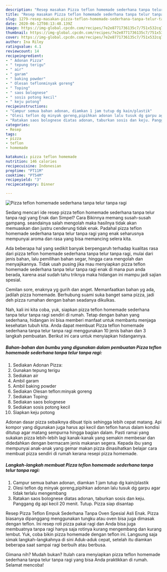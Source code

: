 ```yaml
---
description: "Resep masakan Pizza teflon homemade sederhana tanpa telur tanpa ragi | Cara Buat Pizza teflon homemade sederhana tanpa telur tanpa ragi Yang Enak Banget"
title: "Resep masakan Pizza teflon homemade sederhana tanpa telur tanpa ragi | Cara Buat Pizza teflon homemade sederhana tanpa telur tanpa ragi Yang Enak Banget"
slug: 1279-resep-masakan-pizza-teflon-homemade-sederhana-tanpa-telur-tanpa-ragi-cara-buat-pizza-teflon-homemade-sederhana-tanpa-telur-tanpa-ragi-yang-enak-banget
date: 2020-06-12T08:13:48.139Z
image: https://img-global.cpcdn.com/recipes/7e2e8771736135c7/751x532cq70/pizza-teflon-homemade-sederhana-tanpa-telur-tanpa-ragi-foto-resep-utama.jpg
thumbnail: https://img-global.cpcdn.com/recipes/7e2e8771736135c7/751x532cq70/pizza-teflon-homemade-sederhana-tanpa-telur-tanpa-ragi-foto-resep-utama.jpg
cover: https://img-global.cpcdn.com/recipes/7e2e8771736135c7/751x532cq70/pizza-teflon-homemade-sederhana-tanpa-telur-tanpa-ragi-foto-resep-utama.jpg
author: Ina Riley
ratingvalue: 4.1
reviewcount: 14
recipeingredient:
- " Adonan Pizza"
- " tepung terigu"
- " air"
- " garam"
- " baking powder"
- " Olesan teflonminyak goreng"
- " Toping"
- " saos bolognese"
- " sosis potong kecil"
- " keju potong"
recipeinstructions:
- "Campur semua bahan adonan, diamkan 1 jam tutup dg kain/plastik"
- "Olesi teflon dg minyak goreng,pipihkan adonan lalu tusuk dg garpu agar tidak terlalu mengembang"
- "Ratakan saos bolognese diatas adonan, taburkan sosis dan keju. Panggang dg api kecil 20 menit. Tutup. Pizza siap disantap"
categories:
- Resep
tags:
- pizza
- teflon
- homemade

katakunci: pizza teflon homemade 
nutrition: 146 calories
recipecuisine: Indonesian
preptime: "PT11M"
cooktime: "PT54M"
recipeyield: "3"
recipecategory: Dinner

---
```



![Pizza teflon homemade sederhana tanpa telur tanpa ragi](https://img-global.cpcdn.com/recipes/7e2e8771736135c7/751x532cq70/pizza-teflon-homemade-sederhana-tanpa-telur-tanpa-ragi-foto-resep-utama.jpg)

Sedang mencari ide resep pizza teflon homemade sederhana tanpa telur tanpa ragi yang Enak dan Simpel? Cara Bikinnya memang susah-susah gampang. seandainya salah mengolah maka hasilnya tidak akan memuaskan dan justru cenderung tidak enak. Padahal pizza teflon homemade sederhana tanpa telur tanpa ragi yang enak seharusnya mempunyai aroma dan rasa yang bisa memancing selera kita.

Ada beberapa hal yang sedikit banyak berpengaruh terhadap kualitas rasa dari pizza teflon homemade sederhana tanpa telur tanpa ragi, mulai dari jenis bahan, lalu pemilihan bahan segar, hingga cara mengolah dan menyajikannya. Tidak usah pusing jika mau menyiapkan pizza teflon homemade sederhana tanpa telur tanpa ragi enak di mana pun anda berada, karena asal sudah tahu triknya maka hidangan ini mampu jadi sajian spesial.

Cemilan sore, enaknya yg gurih dan anget. Memanfaatkan bahan yg ada, jadilah pizza homemade. Berhubung suami suka banget sama pizza, jadi deh pizza rumahan dengan bahan seadanya dikulkas.


Nah, kali ini kita coba, yuk, siapkan pizza teflon homemade sederhana tanpa telur tanpa ragi sendiri di rumah. Tetap dengan bahan yang sederhana, hidangan ini bisa memberi manfaat untuk membantu menjaga kesehatan tubuh kita. Anda dapat membuat Pizza teflon homemade sederhana tanpa telur tanpa ragi menggunakan 10 jenis bahan dan 3 langkah pembuatan. Berikut ini cara untuk menyiapkan hidangannya.

<!--inarticleads1-->

##### Bahan-bahan dan bumbu yang digunakan dalam pembuatan Pizza teflon homemade sederhana tanpa telur tanpa ragi:

1. Sediakan  Adonan Pizza:
1. Gunakan  tepung terigu
1. Sediakan  air
1. Ambil  garam
1. Ambil  baking powder
1. Sediakan  Olesan teflon:minyak goreng
1. Sediakan  Toping:
1. Sediakan  saos bolognese
1. Sediakan  sosis potong kecil
1. Siapkan  keju potong


Adonan dasar pizza sebaiknya dibuat tipis sehingga lebih cepat matang. Api kompor yang digunakan juga harus api kecil dan teflon harus dalam kondisi ditutup agar matang sempurna hingga bagian dalam. Pasti ramai yang sukakan pizza lebih-lebih lagi kanak-kanak yang semakin membesar dan didedahkan dengan bermacam jenis makanan segera. Kepada ibu yang mempunyai anak-anak yang gemar makan pizza dinasihatkan belajar cara membuat pizza sendiri di rumah kerana resepi pizza homemade. 

<!--inarticleads2-->

##### Langkah-langkah membuat Pizza teflon homemade sederhana tanpa telur tanpa ragi:

1. Campur semua bahan adonan, diamkan 1 jam tutup dg kain/plastik
1. Olesi teflon dg minyak goreng,pipihkan adonan lalu tusuk dg garpu agar tidak terlalu mengembang
1. Ratakan saos bolognese diatas adonan, taburkan sosis dan keju. Panggang dg api kecil 20 menit. Tutup. Pizza siap disantap


Resep Pizza Teflon Empuk Sederhana Tanpa Oven Spesial Asli Enak. Pizza biasanya dipanggang menggunakan tungku atau oven bisa juga dimasak dengan teflon. Ini resep roti pizza pakai ragi dan Anda bisa juga membuatnya tanpa ragi hanya saja rotinya kurang mengembang dan kurang lembut. Yuk, coba bikin pizza homemade dengan teflon ini. Langsung saja simak langkah-langkahnya di sini Aduk-aduk cepat, setelah itu diamkan beberapa saat sampai ragi berbuih atau berbusa. 

Gimana nih? Mudah bukan? Itulah cara menyiapkan pizza teflon homemade sederhana tanpa telur tanpa ragi yang bisa Anda praktikkan di rumah. Selamat mencoba!

